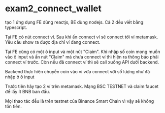 # exam2_connect_wallet
tạo 1 ứng dụng FE dùng reactjs, BE dùng nodejs. Cả 2 đều viết bằng typescript.

Tại FE có nút connect ví. Sau khi ấn connect ví sẽ connect tới ví metamask. Yêu cầu show ra được địa chỉ ví đang connect.

Tại FE cũng có một ô input và một nút "Claim". Khi nhập số coin mong muốn vào ô input và ấn nút "Claim" mà chưa connect ví thì hiện ra thông báo phải connect ví trước. Còn nếu đã connect ví thì sẽ call xuống API dưới backend.

Backend thực hiện chuyển coin vào ví vừa connect với số lượng như đã nhập ở ô input


Trước tiên hãy tạo 2 ví trên metamask. Mạng BSC TESTNET và claim faucet để lấy ít BNB ban đầu.

Mọi thao tác đều là trên testnet của Binance Smart Chain vì vậy sẽ không tốn tiền.